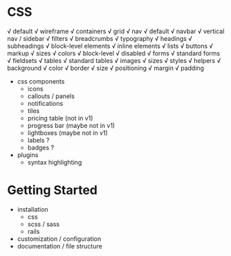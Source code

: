 # CSS

√ default
√ wireframe
    √ containers
    √ grid
√ nav
    √ default
    √ navbar
    √ vertical nav / sidebar
    √ filters
    √ breadcrumbs
√ typography
    √ headings
    √ subheadings
    √ block-level elements
    √ inline elements
    √ lists
√ buttons
    √ markup
    √ sizes
    √ colors
    √ block-level
    √ disabled
√ forms
    √ standard forms
    √ fieldsets
√ tables
    √ standard tables
√ images
    √ sizes
    √ styles
√ helpers
    √ background
    √ color
    √ border
    √ size
    √ positioning
    √ margin
    √ padding
* css components
    * icons
    * callouts / panels
    * notifications
    * tiles
    * pricing table (not in v1)
    * progress bar (maybe not in v1)
    * lightboxes (maybe not in v1)
    * labels ?
    * badges ?
* plugins
    * syntax highlighting

# Getting Started

* installation
    * css
    * scss / sass
    * rails
* customization / configuration
* documentation / file structure
